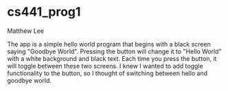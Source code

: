 # cs441_prog1
Matthew Lee

The app is a simple hello world program that begins with a black screen saying "Goodbye World". Pressing the button will change it to "Hello World" with a white background and black text. Each time you press the button, it will toggle between these two screens. I knew I wanted to add toggle functionality to the button, so I thought of switching between hello and goodbye world.